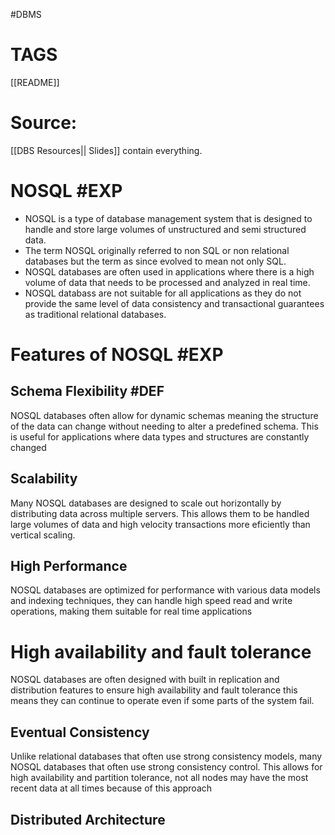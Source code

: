 #DBMS
# TAGS
[[README]] 
# Source:
[[DBS Resources|| Slides]] contain everything.

# NOSQL #EXP 
- NOSQL is a type of database management system that is designed to handle and store large volumes of unstructured and semi structured data.
- The term NOSQL originally referred to non SQL or non relational databases but the term as since evolved to mean not only SQL.
- NOSQL databases are often used in applications where there is a high volume of data that needs to be processed and analyzed in real time.
- NOSQL databass are not suitable for all applications as they do not provide the same level of data consistency and transactional guarantees as traditional relational databases.
# Features of NOSQL #EXP 
## Schema Flexibility #DEF 
NOSQL databases often allow for dynamic schemas meaning the structure of the data can change without needing to alter a predefined schema. This is useful for applications where data types and structures are constantly changed
## Scalability 
Many NOSQL databases are designed to scale out horizontally by distributing data across multiple servers. This allows them to be handled large volumes of data and high velocity transactions more eficiently than vertical scaling.
## High Performance
NOSQL databases are optimized for performance with various data models and indexing techniques, they can handle high speed read and write operations, making them suitable for real time applications
# High availability and fault tolerance
NOSQL databases are often designed with built in replication and distribution features to ensure high availability and fault tolerance this means they can continue to operate even if some parts of the system fail.
## Eventual Consistency
Unlike relational databases that often use strong consistency models, many NOSQL databases that often use strong consistency control. This allows for high availability and partition tolerance, not all nodes may have the most recent data at all times because of this
approach
## Distributed Architecture

